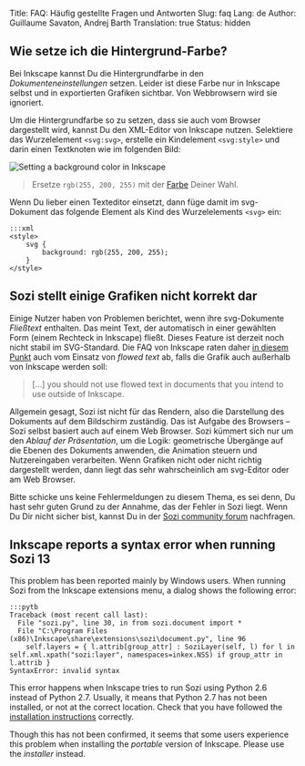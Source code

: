 Title: FAQ: Häufig gestellte Fragen und Antworten
Slug: faq
Lang: de
Author: Guillaume Savaton, Andrej Barth
Translation: true
Status: hidden

Wie setze ich die Hintergrund-Farbe?
------------------------------------

Bei Inkscape kannst Du die Hintergrundfarbe in den *Dokumenteneinstellungen* setzen.
Leider ist diese Farbe nur in Inkscape selbst und in exportierten Grafiken sichtbar.
Von Webbrowsern wird sie ignoriert.

Um die Hintergrundfarbe so zu setzen, dass sie auch vom Browser dargestellt wird, kannst Du den XML-Editor von Inkscape nutzen.
Selektiere das Wurzelelement `<svg:svg>`, erstelle ein Kindelement `<svg:style>` und darin einen Textknoten wie im folgenden Bild:

![Setting a background color in Inkscape](|filename|/images/faq/background.png)

> Ersetze `rgb(255, 200, 255)` mit der [Farbe](https://developer.mozilla.org/en/docs/Web/CSS/color_value) Deiner Wahl.

Wenn Du lieber einen Texteditor einsetzt, dann füge damit im svg-Dokument das folgende Element als Kind des Wurzelelements `<svg>` ein:

    :::xml
    <style>
        svg {
            background: rgb(255, 200, 255);
        }
    </style>


Sozi stellt einige Grafiken nicht korrekt dar
---------------------------------------------

Einige Nutzer haben von Problemen berichtet, wenn ihre svg-Dokumente *Fließtext* enthalten.
Das meint Text, der automatisch in einer gewählten Form (einem Rechteck in Inkscape) fließt.
Dieses Feature ist derzeit noch nicht stabil im SVG-Standard.
Die FAQ von Inkscape raten daher [in diesem Punkt](https://inkscape.org/en/learn/faq/#Flowed_text_doesn%27t_show_up_in_exported_file) auch vom Einsatz von *flowed text* ab, falls die Grafik auch außerhalb von Inkscape werden soll:

> [...] you should not use flowed text in documents that you intend to use outside of Inkscape.

Allgemein gesagt, Sozi ist nicht für das Rendern, also die Darstellung des Dokuments auf dem Bildschirm zuständig.
Das ist Aufgabe des Browsers &ndash; Sozi selbst basiert auch auf einem Web Browser.
Sozi kümmert sich nur um den *Ablauf der Präsentation*, um die Logik: geometrische Übergänge auf die Ebenen des Dokuments anwenden, die Animation steuern und Nutzereingaben verarbeiten.
Wenn Grafiken nicht oder nicht richtig dargestellt werden, dann liegt das sehr wahrscheinlich am svg-Editor oder am Web Browser.

Bitte schicke uns keine Fehlermeldungen zu diesem Thema, es sei denn, Du hast sehr guten Grund zu der Annahme, das der Fehler in Sozi liegt.
Wenn Du Dir nicht sicher bist, kannst Du in der [Sozi community forum](/community) nachfragen.


Inkscape reports a syntax error when running Sozi 13
----------------------------------------------------

This problem has been reported mainly by Windows users.
When running Sozi from the Inkscape extensions menu, a dialog shows the following error:

    :::pytb
    Traceback (most recent call last):
      File "sozi.py", line 30, in from sozi.document import *
      File "C:\Program Files (x86)\Inkscape\share\extensions\sozi\document.py", line 96
        self.layers = { l.attrib[group_attr] : SoziLayer(self, l) for l in self.xml.xpath("sozi:layer", namespaces=inkex.NSS) if group_attr in l.attrib }
    SyntaxError: invalid syntax

This error happens when Inkscape tries to run Sozi using Python 2.6 instead of Python 2.7.
Usually, it means that Python 2.7 has not been installed, or not at the correct location.
Check that you have followed the [installation instructions](http://sozi.baierouge.fr/pages/install-windows.html)
correctly.

Though this has not been confirmed, it seems that some users experience this problem when installing the
*portable* version of Inkscape. Please use the *installer* instead.
